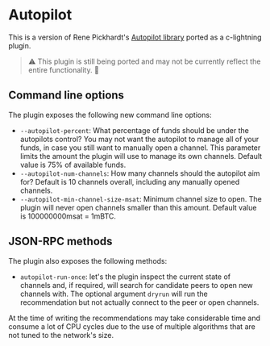 # Autopilot

This is a version of Rene Pickhardt's [Autopilot library][lib] ported as a
c-lightning plugin.

> :warning: This plugin is still being ported and may not be currently reflect
> the entire functionality. :construction:

## Command line options

The plugin exposes the following new command line options:

 - `--autopilot-percent`: What percentage of funds should be under the
   autopilots control? You may not want the autopilot to manage all of your
   funds, in case you still want to manually open a channel. This parameter
   limits the amount the plugin will use to manage its own channels. Default
   value is 75% of available funds.
 - `--autopilot-num-channels`: How many channels should the autopilot aim for?
   Default is 10 channels overall, including any manually opened channels.
 - `--autopilot-min-channel-size-msat`: Minimum channel size to open. The
   plugin will never open channels smaller than this amount. Default value is
   100000000msat = 1mBTC.
   
## JSON-RPC methods

The plugin also exposes the following methods:

 - `autopilot-run-once`: let's the plugin inspect the current state of
   channels and, if required, will search for candidate peers to open new
   channels with. The optional argument `dryrun` will run the recommendation
   but not actually connect to the peer or open channels.
   
At the time of writing the recommendations may take considerable time and
consume a lot of CPU cycles due to the use of multiple algorithms that are not
tuned to the network's size.


[lib]: https://github.com/ElementsProject/lightning/pull/1888
